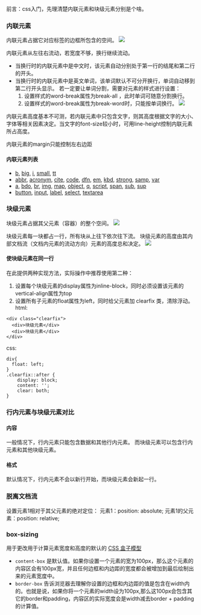前言：css入门，先理清楚内联元素和块级元素分别是个啥。
<!--more-->
### 内联元素
内联元素占据它对应标签的边框所包含的空间。
![](https://upload-images.jianshu.io/upload_images/6166183-f08d0426c31adf2b.png?imageMogr2/auto-orient/strip%7CimageView2/2/w/1240)

内联元素从左往右流动，若宽度不够，换行继续流动。
- 当换行时的内联元素中是中文时，该元素自动分别处于第一行的结尾和第二行的开头。
- 当换行时的内联元素中是英文单词，该单词默认不可分开换行，单词自动移到第二行开头显示。
若一定要让单词分割，需要对元素的样式进行设置：
   1. 设置样式的word-break属性为break-all ，此时单词可随意分割换行。
   2. 设置样式的word-break属性为break-word时，只能按单词换行。
![](https://upload-images.jianshu.io/upload_images/6166183-00eff15e257b484d.png?imageMogr2/auto-orient/strip%7CimageView2/2/w/1240)

内联元素高度基本不可测，若内联元素中只包含文字，则其高度根据文字的大小、字体等相关因素决定。当文字的font-size较小时，可用line-height控制内联元素所占高度。

内联元素的margin只能控制左右边距
#### 内联元素列表
*   [b](https://developer.mozilla.org/zh-CN/HTML/Element/b "zh-CN/HTML/Element/b"), [big](https://developer.mozilla.org/zh-CN/HTML/Element/big "zh-CN/HTML/Element/big"), [i](https://developer.mozilla.org/zh-CN/HTML/Element/i "zh-CN/HTML/Element/i"), [small](https://developer.mozilla.org/zh-CN/HTML/Element/small "zh-CN/HTML/Element/small"), [tt](https://developer.mozilla.org/zh-CN/HTML/Element/tt "zh-CN/HTML/Element/tt")
*   [abbr](https://developer.mozilla.org/zh-CN/HTML/Element/abbr "zh-CN/HTML/Element/abbr"), [acronym](https://developer.mozilla.org/zh-CN/HTML/Element/acronym "zh-CN/HTML/Element/acronym"), [cite](https://developer.mozilla.org/zh-CN/HTML/Element/cite "zh-CN/HTML/Element/cite"), [code](https://developer.mozilla.org/zh-CN/HTML/Element/code "zh-CN/HTML/Element/code"), [dfn](https://developer.mozilla.org/zh-CN/HTML/Element/dfn "zh-CN/HTML/Element/dfn"), [em](https://developer.mozilla.org/zh-CN/HTML/Element/em "zh-CN/HTML/Element/em"), [kbd](https://developer.mozilla.org/zh-CN/HTML/Element/kbd "zh-CN/HTML/Element/kbd"), [strong](https://developer.mozilla.org/zh-CN/HTML/Element/strong "zh-CN/HTML/Element/strong"), [samp](https://developer.mozilla.org/zh-CN/HTML/Element/samp "zh-CN/HTML/Element/samp"), [var](https://developer.mozilla.org/zh-CN/HTML/Element/var "zh-CN/HTML/Element/var")
*   [a](https://developer.mozilla.org/zh-CN/HTML/Element/a "zh-CN/HTML/Element/a"), [bdo](https://developer.mozilla.org/zh-CN/HTML/Element/bdo "zh-CN/HTML/Element/bdo"), [br](https://developer.mozilla.org/zh-CN/HTML/Element/br "zh-CN/HTML/Element/br"), [img](https://developer.mozilla.org/zh-CN/HTML/Element/Img "zh-CN/HTML/Element/Img"), [map](https://developer.mozilla.org/zh-CN/HTML/Element/map "zh-CN/HTML/Element/map"), [object](https://developer.mozilla.org/zh-CN/HTML/Element/object "zh-CN/HTML/Element/object"), [q](https://developer.mozilla.org/zh-CN/HTML/Element/q "zh-CN/HTML/Element/q"), [script](https://developer.mozilla.org/zh-CN/HTML/Element/Script "zh-CN/HTML/Element/Script"), [span](https://developer.mozilla.org/zh-CN/HTML/Element/span "zh-CN/HTML/Element/span"), [sub](https://developer.mozilla.org/zh-CN/HTML/Element/sub "zh-CN/HTML/Element/sub"), [sup](https://developer.mozilla.org/zh-CN/HTML/Element/sup "zh-CN/HTML/Element/sup")
*   [button](https://developer.mozilla.org/zh-CN/HTML/Element/button "zh-CN/HTML/Element/button"), [input](https://developer.mozilla.org/zh-CN/HTML/Element/Input "zh-CN/HTML/Element/Input"), [label](https://developer.mozilla.org/zh-CN/HTML/Element/label "zh-CN/HTML/Element/label"), [select](https://developer.mozilla.org/zh-CN/HTML/Element/select "zh-CN/HTML/Element/select"), [textarea](https://developer.mozilla.org/zh-CN/HTML/Element/textarea "zh-CN/HTML/Element/textarea")

### 块级元素
块级元素占据其父元素（容器）的整个空间。
![](https://upload-images.jianshu.io/upload_images/6166183-c4d89f4cc2868608.png?imageMogr2/auto-orient/strip%7CimageView2/2/w/1240)

块级元素每一块都占一行，所有块从上往下依次往下流。
块级元素的高度由其内部文档流（文档内元素的流动方向）元素的高度总和决定。
![](https://upload-images.jianshu.io/upload_images/6166183-0a9b42cf94e5403c.png?imageMogr2/auto-orient/strip%7CimageView2/2/w/1240)

#### 使块级元素在同一行
在此提供两种实现方法，实际操作中推荐使用第二种：
1. 设置每个块级元素的display属性为inline-block，同时必须设置该元素的vertical-align属性为top
2. 设置所有子元素的float属性为left，同时给父元素加 clearfix 类，清除浮动。
html:
```
<div class="clearfix">
  <div>块级元素</div>
  <div>块级元素</div>
</div>
```
css:
```
div{
  float: left;
}
.clearfix::after {
    display: block;
    content: '';
    clear: both;
}
```
### 行内元素与块级元素对比

#### 内容
一般情况下，行内元素只能包含数据和其他行内元素。
而块级元素可以包含行内元素和其他块级元素。
#### 格式
默认情况下，行内元素不会以新行开始，而块级元素会新起一行。
### 脱离文档流
设置元素1相对于其父元素的绝对定位：
元素1：position: absolute;
元素1的父元素：position: relative;

### box-sizing
用于更改用于计算元素宽度和高度的默认的 [CSS 盒子模型](https://developer.mozilla.org/en-US/docs/CSS/Box_model "CSS/Box_model")
- `content-box`  是默认值。如果你设置一个元素的宽为100px，那么这个元素的内容区会有100px宽，并且任何边框和内边距的宽度都会被增加到最后绘制出来的元素宽度中。
- `border-box` 告诉浏览器去理解你设置的边框和内边距的值是包含在width内的。也就是说，如果你将一个元素的width设为100px,那么这100px会包含其它的border和padding，内容区的实际宽度会是width减去border + padding的计算值。
